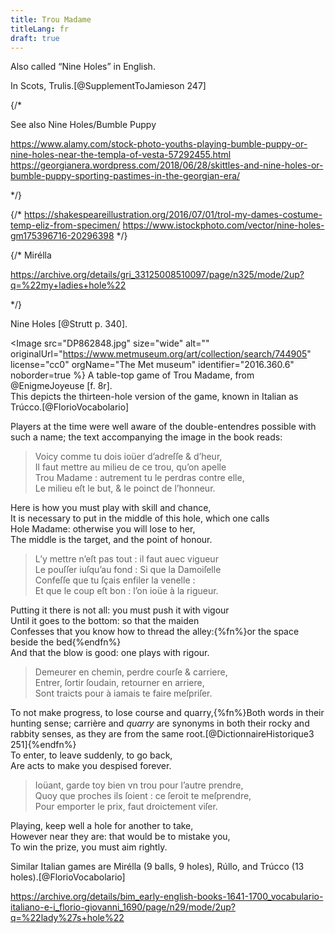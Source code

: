 ```yaml
---
title: Trou Madame
titleLang: fr
draft: true
---
```


Also called “<span class="aka">Nine Holes</span>” in English.

In Scots, <span lang="sco" class="aka">Trulis</span>.[@SupplementToJamieson 247]

{/*

See also Nine Holes/Bumble Puppy

https://www.alamy.com/stock-photo-youths-playing-bumble-puppy-or-nine-holes-near-the-templa-of-vesta-57292455.html
https://georgianera.wordpress.com/2018/06/28/skittles-and-nine-holes-or-bumble-puppy-sporting-pastimes-in-the-georgian-era/

*/}

{/*
https://shakespeareillustration.org/2016/07/01/trol-my-dames-costume-temp-eliz-from-specimen/
https://www.istockphoto.com/vector/nine-holes-gm175396716-20296398
*/}

{/*
Mirélla

https://archive.org/details/gri_33125008510097/page/n325/mode/2up?q=%22my+ladies+hole%22

*/}


Nine Holes [@Strutt p. 340].

<Image src="DP862848.jpg" size="wide" alt="" originalUrl="https://www.metmuseum.org/art/collection/search/744905" license="cc0" orgName="The Met museum" identifier="2016.360.6" noborder=true %}
A table-top game of Trou Madame, from @EnigmeJoyeuse [f. 8r].<br/>This depicts the thirteen-hole version of the game, known in Italian as <span lang="it" class="noun">Trúcco</span>.[@FlorioVocabolario]
</Image>

Players at the time were well aware of the double-entendres possible with such a
name; the text accompanying the image in the book reads:

<div class="multi">
<blockquote lang="fr"> 
Voicy comme tu dois ioüer d’adreſſe & d’heur,<br/>
Il faut mettre au milieu de ce trou, qu’on apelle<br/>
Trou Madame : autrement tu le perdras contre elle,<br/>
Le milieu eſt le but, & le poinct de l’honneur.
</blockquote>
<p>Here is how you must play with skill and chance,<br/>
It is necessary to put in the middle of this hole, which one calls<br/>
Hole Madame: otherwise you will lose to her,<br/>
The middle is the target, and the point of honour.</p>
</div>

<div class="multi">
<blockquote lang="fr">
L’y mettre n’eſt pas tout : il faut auec vigueur<br/>
Le pouſſer iuſqu’au fond : Si que la Damoiſelle<br/>
Confeſſe que tu ſçais enfiler la venelle :<br/>
Et que le coup eſt bon : l’on ioüe à la rigueur.
</blockquote>
<p>Putting it there is not all: you must push it with vigour<br/>
Until it goes to the bottom: so that the maiden<br/>
Confesses that you know how to thread the alley:{%fn%}or the space beside the bed{%endfn%}<br/>
And that the blow is good: one plays with rigour.</p>
</div>

<div class="multi">
<blockquote lang="fr">
Demeurer en chemin, perdre courſe & carriere,<br/>
Entrer, ſortir ſoudain, retourner en arriere,<br/>
Sont traicts pour à iamais te faire meſpriſer.
</blockquote>
<p>To not make progress, to lose course and quarry,{%fn%}Both words in their hunting sense; <span lang="fr">carrière</span> and <em>quarry</em> are synonyms in both their rocky and rabbity senses, as they are from the same root.[@DictionnaireHistorique3 251]{%endfn%}<br/>
To enter, to leave suddenly, to go back,<br/>
Are acts to make you despised forever.</p>
</div>

<div class="multi">
<blockquote lang="fr">
Ioüant, garde toy bien vn trou pour l’autre prendre,<br/>
Quoy que proches ils ſoient : ce ſeroit te meſprendre,<br/>
Pour emporter le prix, faut droictement viſer.
</blockquote>
<p>Playing, keep well a hole for another to take,<br/>
However near they are: that would be to mistake you,<br/>
To win the prize, you must aim rightly.</p>
</div>

Similar Italian games are <span lang="it" class="aka noun">Mirélla</span> (9 balls, 9 holes), <span lang="it" class="aka noun">Rúllo</span>, and <span lang="it" class="aka noun">Trúcco</span> (13 holes).[@FlorioVocabolario]

https://archive.org/details/bim_early-english-books-1641-1700_vocabulario-italiano-e-i_florio-giovanni_1690/page/n29/mode/2up?q=%22lady%27s+hole%22
